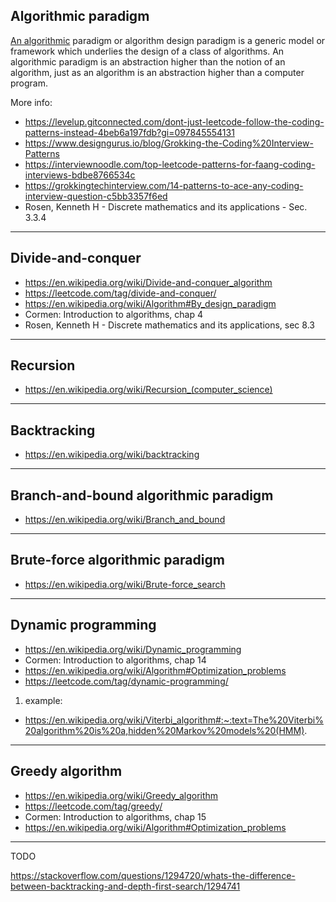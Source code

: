 ## Algorithmic paradigm

[An algorithmic][1] paradigm or algorithm design paradigm is a generic model or framework which underlies the design of a class of algorithms. An algorithmic paradigm is an abstraction higher than the notion of an algorithm, just as an algorithm is an abstraction higher than a computer program.

More info:

- https://levelup.gitconnected.com/dont-just-leetcode-follow-the-coding-patterns-instead-4beb6a197fdb?gi=097845554131
- https://www.designgurus.io/blog/Grokking-the-Coding%20Interview-Patterns
- https://interviewnoodle.com/top-leetcode-patterns-for-faang-coding-interviews-bdbe8766534c
- https://grokkingtechinterview.com/14-patterns-to-ace-any-coding-interview-question-c5bb3357f6ed
- Rosen, Kenneth H - Discrete mathematics and its applications - Sec. 3.3.4

---

## Divide-and-conquer

- https://en.wikipedia.org/wiki/Divide-and-conquer_algorithm
- https://leetcode.com/tag/divide-and-conquer/
- https://en.wikipedia.org/wiki/Algorithm#By_design_paradigm
- Cormen: Introduction to algorithms, chap 4
- Rosen, Kenneth H - Discrete mathematics and its applications, sec 8.3

---

## Recursion

- https://en.wikipedia.org/wiki/Recursion_(computer_science)

[1]: https://en.wikipedia.org/wiki/Algorithmic_paradigm


---

## Backtracking

- https://en.wikipedia.org/wiki/backtracking

---

## Branch-and-bound algorithmic paradigm

- https://en.wikipedia.org/wiki/Branch_and_bound

---

## Brute-force algorithmic paradigm

- https://en.wikipedia.org/wiki/Brute-force_search

---

## Dynamic programming

- https://en.wikipedia.org/wiki/Dynamic_programming
- Cormen: Introduction to algorithms, chap 14
- https://en.wikipedia.org/wiki/Algorithm#Optimization_problems
- https://leetcode.com/tag/dynamic-programming/
1. example:
- https://en.wikipedia.org/wiki/Viterbi_algorithm#:~:text=The%20Viterbi%20algorithm%20is%20a,hidden%20Markov%20models%20(HMM).

---

## Greedy algorithm

- https://en.wikipedia.org/wiki/Greedy_algorithm
- https://leetcode.com/tag/greedy/
- Cormen: Introduction to algorithms, chap 15
- https://en.wikipedia.org/wiki/Algorithm#Optimization_problems


---

 TODO

https://stackoverflow.com/questions/1294720/whats-the-difference-between-backtracking-and-depth-first-search/1294741
